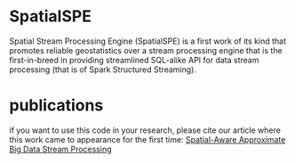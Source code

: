 # SpatialSPE

Spatial Stream Processing Engine (SpatialSPE) is a first work of its kind that promotes reliable geostatistics over a stream processing engine that is the first-in-breed in providing streamlined SQL-alike API for data stream processing (that is of Spark Structured Streaming).

# publications

if you want to use this code in your research, please cite our article where this work came to appearance for the first time:
[Spatial-Aware Approximate Big Data Stream Processing][1]

[1]: https://ieeexplore.ieee.org/abstract/document/9014291


